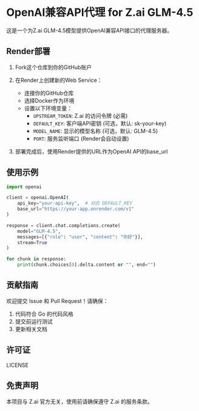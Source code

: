 # OpenAI兼容API代理 for Z.ai GLM-4.5

这是一个为Z.ai GLM-4.5模型提供OpenAI兼容API接口的代理服务器。

## Render部署

1. Fork这个仓库到你的GitHub账户

2. 在Render上创建新的Web Service：
   - 连接你的GitHub仓库
   - 选择Docker作为环境
   - 设置以下环境变量：
     - `UPSTREAM_TOKEN`: Z.ai 的访问令牌 (必需)
     - `DEFAULT_KEY`: 客户端API密钥 (可选，默认: sk-your-key)
     - `MODEL_NAME`: 显示的模型名称 (可选，默认: GLM-4.5)
     - `PORT`: 服务监听端口 (Render会自动设置)

3. 部署完成后，使用Render提供的URL作为OpenAI API的base_url

## 使用示例

```python
import openai

client = openai.OpenAI(
    api_key="your-api-key",  # 对应 DEFAULT_KEY
    base_url="https://your-app.onrender.com/v1"
)

response = client.chat.completions.create(
    model="GLM-4.5",
    messages=[{"role": "user", "content": "你好"}],
    stream=True
)

for chunk in response:
    print(chunk.choices[0].delta.content or "", end="")
```

## 贡献指南

欢迎提交 Issue 和 Pull Request！请确保：

1. 代码符合 Go 的代码风格
2. 提交前运行测试
3. 更新相关文档

## 许可证

LICENSE

## 免责声明

本项目与 Z.ai 官方无关，使用前请确保遵守 Z.ai 的服务条款。
